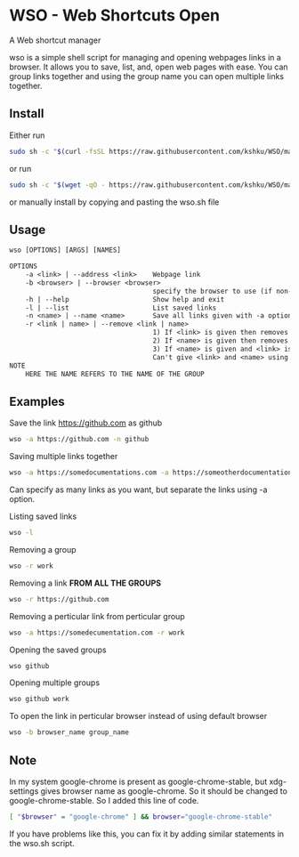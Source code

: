 # WSO - Web Shortcuts Open
A Web shortcut manager

wso is a simple shell script for managing and opening webpages links in a browser. It allows you to save, list, and, open web pages with ease. You can group links together and using the group name you can open multiple links together.

## Install
Either run
```bash
sudo sh -c "$(curl -fsSL https://raw.githubusercontent.com/kshku/WSO/main/install.sh)"
```
or run
```bash
sudo sh -c "$(wget -qO - https://raw.githubusercontent.com/kshku/WSO/main/install.sh)"
```
or manually install by copying and pasting the wso.sh file

## Usage
```txt
wso [OPTIONS] [ARGS] [NAMES]

OPTIONS
    -a <link> | --address <link>    Webpage link
    -b <browser> | --browser <browser>
                                    specify the browser to use (if non-specified uses the default one)
    -h | --help                     Show help and exit
    -l | --list                     List saved links
    -n <name> | --name <name>       Save all links given with -a option in <name>. All links should be given before this option
    -r <link | name> | --remove <link | name>
                                    1) If <link> is given then removes the <link> from all the names.
                                    2) If <name> is given then removes the <name>
                                    3) If <name> is given and <link> is given using -a(need to give before -r) then removes all the links given in  <link> from <name>
                                    Can't give <link> and <name> using -n option. (It removes <link> from all names and prints error)
NOTE
    HERE THE NAME REFERS TO THE NAME OF THE GROUP
```

## Examples

Save the link https://github.com as github
```bash
wso -a https://github.com -n github
```

Saving multiple links together
```bash
wso -a https://somedocumentations.com -a https://someotherdocumentations.com -n work
```
Can specify as many links as you want, but separate the links using -a option.

Listing saved links
```bash
wso -l
```
Removing a group
```bash
wso -r work
```
Removing a link **FROM ALL THE GROUPS**
```bash
wso -r https://github.com
```
Removing a perticular link from perticular group
```bash
wso -a https://somedecumentation.com -r work
```
Opening the saved groups
```bash
wso github
```
Opening multiple groups
```bash
wso github work
```
To open the link in perticular browser instead of using default browser
```bash
wso -b browser_name group_name
```

## Note
In my system google-chrome is present as google-chrome-stable,
but xdg-settings gives browser name as google-chrome.
So it should be changed to google-chrome-stable. So I added this line of code.
```bash
[ "$browser" = "google-chrome" ] && browser="google-chrome-stable"
```
If you have problems like this, you can fix it by adding similar statements in the wso.sh script.
